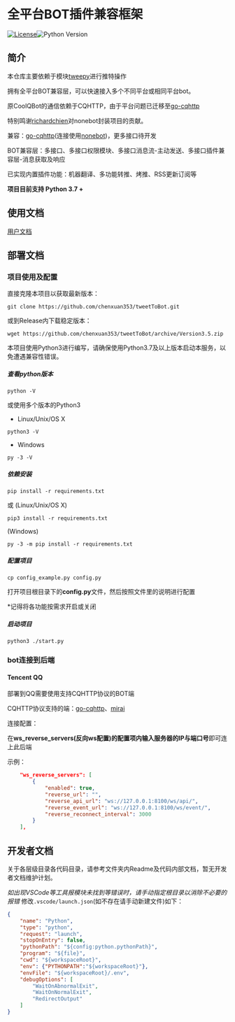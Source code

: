 # 全平台BOT插件兼容框架
[![License](https://img.shields.io/github/license/richardchien/nonebot.svg)](LICENSE)![Python Version](https://img.shields.io/badge/python-3.7+-blue.svg)

## 简介

本仓库主要依赖于模块[tweepy](https://github.com/tweepy/tweepy)进行推特操作

拥有全平台BOT兼容层，可以快速接入多个不同平台或相同平台bot。

原CoolQBot的通信依赖于CQHTTP，由于平台问题已迁移至[go-cqhttp](https://github.com/Mrs4s/go-cqhttp)

特别鸣谢[richardchien](https://github.com/richardchien)对nonebot封装项目的贡献。

兼容：[go-cqhttp](https://github.com/Mrs4s/go-cqhttp)(连接使用[nonebot](https://github.com/nonebot/nonebot))，更多接口待开发

BOT兼容层：多接口、多接口权限模块、多接口消息流-主动发送、多接口插件兼容层-消息获取及响应

已实现内置插件功能：机器翻译、多功能转推、烤推、RSS更新订阅等

**项目目前支持 Python 3.7 +**

## 使用文档

[用户文档](https://chenxuan353.github.io/tweetTobot/)

## 部署文档

### 项目使用及配置

直接克隆本项目以获取最新版本：

```shell
git clone https://github.com/chenxuan353/tweetToBot.git
```

或到Release内下载稳定版本：

```
wget https://github.com/chenxuan353/tweetToBot/archive/Version3.5.zip
```

本项目使用Python3进行编写，请确保使用Python3.7及以上版本启动本服务，以免遭遇兼容性错误。

##### 查看python版本

```shell
python -V
```

或使用多个版本的Python3
- Linux/Unix/OS X

```shell
python3 -V
```

- Windows

```shell
py -3 -V
```

##### 依赖安装

```shell
pip install -r requirements.txt
```
或
(Linux/Unix/OS X)
```shell
pip3 install -r requirements.txt
```
(Windows)
```shell
py -3 -m pip install -r requirements.txt
```

##### 配置项目

```
cp config_example.py config.py
```

打开项目根目录下的**config.py**文件，然后按照文件里的说明进行配置

*记得将各功能按需求开启或关闭

##### 启动项目

```shell
python3 ./start.py
```

### bot连接到后端

#### Tencent QQ

部署到QQ需要使用支持CQHTTP协议的BOT端

CQHTTP协议支持的端：[go-cqhttp](https://github.com/yyuueexxiinngg/cqhttp-mirai)、[mirai](https://github.com/mamoe/mirai)

连接配置：

在**ws_reverse_servers(反向ws配置)**的配置项内**输入服务器的IP与端口号**即可连上此后端

示例：

```json
    "ws_reverse_servers": [
        {
            "enabled": true, 
            "reverse_url": "", 
            "reverse_api_url": "ws://127.0.0.1:8100/ws/api/", 
            "reverse_event_url": "ws://127.0.0.1:8100/ws/event/", 
            "reverse_reconnect_interval": 3000
        }
    ], 
```

## 开发者文档

关于各层级目录各代码目录，请参考文件夹内Readme及代码内部文档，暂无开发者文档维护计划。

*如出现VSCode等工具报模块未找到等错误时，请手动指定根目录以消除不必要的报错*
修改`.vscode/launch.json`(如不存在请手动新建文件)如下：
```JSON
{
    "name": "Python",
    "type": "python",
    "request": "launch",
    "stopOnEntry": false,
    "pythonPath": "${config:python.pythonPath}",
    "program": "${file}",
    "cwd": "${workspaceRoot}",
    "env": {"PYTHONPATH":"${workspaceRoot}"},
    "envFile": "${workspaceRoot}/.env",
    "debugOptions": [
        "WaitOnAbnormalExit",
        "WaitOnNormalExit",
        "RedirectOutput"
    ]
}
```